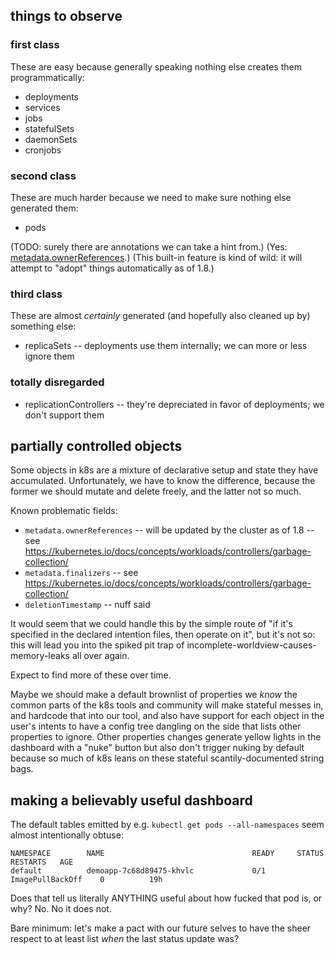
things to observe
-----------------

### first class

These are easy because generally speaking nothing else creates them programmatically:

- deployments
- services
- jobs
- statefulSets
- daemonSets
- cronjobs

### second class

These are much harder because we need to make sure nothing else generated them:

- pods

(TODO: surely there are annotations we can take a hint from.)
(Yes: [metadata.ownerReferences](https://kubernetes.io/docs/concepts/workloads/controllers/garbage-collection/).)
(This built-in feature is kind of wild: it will attempt to "adopt" things automatically as of 1.8.)

### third class

These are almost *certainly* generated (and hopefully also cleaned up by) something else:

- replicaSets -- deployments use them internally; we can more or less ignore them

### totally disregarded

- replicationControllers -- they're depreciated in favor of deployments; we don't support them


partially controlled objects
----------------------------

Some objects in k8s are a mixture of declarative setup and state they have accumulated.
Unfortunately, we have to know the difference, because the former we should mutate
and delete freely, and the latter not so much.

Known problematic fields:

- `metadata.ownerReferences` -- will be updated by the cluster as of 1.8 -- see https://kubernetes.io/docs/concepts/workloads/controllers/garbage-collection/
- `metadata.finalizers` -- see https://kubernetes.io/docs/concepts/workloads/controllers/garbage-collection/
- `deletionTimestamp` -- nuff said

It would seem that we could handle this by the simple route of "if it's specified
in the declared intention files, then operate on it", but it's not so: this will lead you
into the spiked pit trap of incomplete-worldview-causes-memory-leaks all over again.

Expect to find more of these over time.

Maybe we should make a default brownlist of properties we *know* the common parts
of the k8s tools and community will make stateful messes in, and hardcode that
into our tool, and also have support for each object in the user's intents to
have a config tree dangling on the side that lists other properties to ignore.
Other properties changes generate yellow lights in the dashboard with a "nuke" button
but also don't trigger nuking by default because so much of k8s leans on these
stateful scantily-documented string bags.


making a believably useful dashboard
------------------------------------

The default tables emitted by e.g. `kubectl get pods --all-namespaces` seem
almost intentionally obtuse:

```
NAMESPACE        NAME                                 READY     STATUS              RESTARTS   AGE
default          demoapp-7c68d89475-khvlc             0/1       ImagePullBackOff    0          19h
```

Does that tell us literally ANYTHING useful about how fucked that pod is, or why?
No.  No it does not.

Bare minimum: let's make a pact with our future selves to have the sheer respect to at least
list *when* the last status update was?
